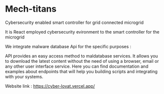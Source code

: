 # Mech-titans
Cybersecurity enabled smart controller for grid connected microgrid

It is React employed cybersecurity evironment to the smart controller for the microgrid

We integrate malware database Api for the specific purposes :

API provides an easy access method to maldatabase services. It allows you to download the latest content without the need of using a browser, email or any other user interface service. Here you can find documentation and examples about endpoints that will help you building scripts and integrating with your systems.

Website link : https://cyber-lovat.vercel.app/
